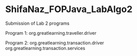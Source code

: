 # ShifaNaz_FOPJava_LabAlgo2
Submission of Lab 2 programs

Program 1:
org.greatlearning.traveller.driver

Program 2: 
org.greatlearning.transaction.driver
org.greatlearning.transaction.services

